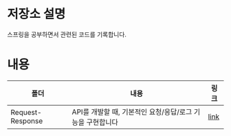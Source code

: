 # 저장소 설명
스프링을 공부하면서 관련된 코드를 기록합니다. 

# 내용
|폴더|내용|링크|
|--|--|--|
|Request-Response|API를 개발할 때, 기본적인 요청/응답/로그 기능을 구현합니다|[link](./request-response/)|
